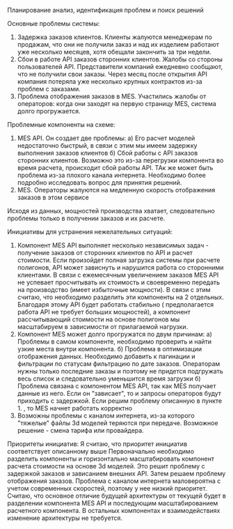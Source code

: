 Планирование анализ, идентификация проблем и поиск решений

Основные проблемы системы:
1. Задержка заказов клиентов. Клиенты жалуются менеджерам по продажам, что они не получили заказ и над их изделием работают уже несколько месяцев, хотя обещали закончить за три недели.
2. Сбои в работе API заказов сторонних клиентов. Жалобы со стороны пользователей API. Представители компаний ежедневно сообщают, что не получили свои заказы. Через месяц после открытия API компания потеряла уже несколько крупных контрактов из-за проблем с заказами.
3. Проблема отображения заказов в MES. Участились жалобы от операторов: когда они заходят на первую страницу MES, система долго прогружается.

Проблемные компоненты на схеме:
1. MES API. Он создает две проблемы:
     a) Его расчет моделей недостаточно быстрый, в связи с этим мы имеем задержку выполнения заказов клиентов 
	 б) Сбой работы с API заказов сторонних клиентов. Возможно это из-за перегрузки компонента во время расчета, происходит сбой работы API. ТАк же может быть проблема из-за плохого канала интернета. Необходимо более подробно исследовать вопрос для принятия решений.
2. MES. Операторы жалуются на медленную скорость отображения заказов в этом сервисе

Исходя из данных, мощностей производства хватает, следовательно проблемы только в получении заказов и их расчете. 

Инициативы для устранения нежелательных ситуаций:
1. Компонент MES API выполняет несколько независимых задач -  получение заказов от сторонних клиентов по API и расчет стоимости. Если произойдет полная загрузка системы при расчете полигонов, API может зависнуть и нарушится работа со сторонними клиентами. В связи с ежемесячным увеличением заказов MES API не успевает просчитывать их стоимость и своевременно передать на производство (имеет избыточные мощности).  В связи с этим считаю, что необходимо разделить эти компоненты на 2 отдельных. Благодаря этому API будет работать стабильно ( предполагается работа API не требует больших мощностей), а компонент рассчитывающий стоимости на основе полигонов мы масштабируем в зависимости от прилагаемой нагрузки.
2. Компонент MES может долго прогружатся по двум причинам:
      а) Проблемы в самом компоненте, необходимо проверить и найти узкие места внутри компонента. 
	  б) Проблема в оптимизации отображения данных. Необходимо добавить к пагинации и фильтрации по статусам фильтрацию по дате заказов. Операторам нужны только последние заказы и поэтому не придется подгружать весь список и следовательно уменьшится время загрузки
      б) Проблема связана с компонентом MES API, так как MES получает данные из него. Если он "зависает", то и запросы операторов будут приходить с задержкой. Если решим проблему описанную в пункте 1. , то MES начнет работать корректно
3. Возможны проблемы с каналом интернета, из-за которого "тяжелые" файлы 3d моделей теряются при передаче. Возможное решение - смена тарифа или провайдера.

Приоритеты инициатив:
Я считаю, что приоритет инициатив соответствует описанному выше
Первоначально необходимо разделить компоненты и горизонтально масштабировать компонент расчета стоимости на основе 3d моделей. Это решит проблему с задержкой заказов и зависанием внешних API. Затем решаем проблему отображения заказов. Проблема с каналом интернета маловероятна с учетом современных скоростей, поэтому у нее низкий приоритет. 	  
Считаю, что основное отличие будущей архитектуры от текущей будет в разделении компонента MES API и последующим масштабированием расчетного компонента. В остальных компонентах и взаимодействиях изменение архитектуры не требуется.

